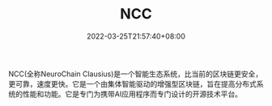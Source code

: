 ﻿---
weight: 
title: "NCC"
description: "NCC(全称NeuroChain Clausius)是一个智能生态系统，比当前的区块链更安全，更可靠，速度更快"
date: 2022-03-25T21:57:40+08:00
lastmod: 2022-03-25T16:45:40+08:00
draft: false
authors: ["Metabd"]
featuredImage: "ncc.webp"
link: ""
tags: ["数字代币","NCC"]
categories: ["navigation"]
navigation: ["数字代币"]
lightgallery: true
toc: true
pinned: false
recommend: false
recommend1: false
---
NCC(全称NeuroChain Clausius)是一个智能生态系统，比当前的区块链更安全，更可靠，速度更快。它是一个由集体智能驱动的增强型区块链，旨在提高分布式系统的性能和功能。它是专门为携带AI应用程序而专门设计的开源技术平台。
